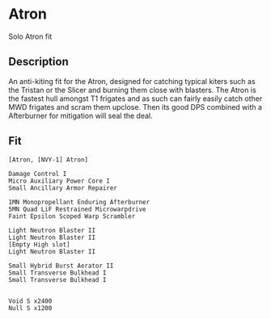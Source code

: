# Atron

Solo Atron fit


## Description

An anti-kiting fit for the Atron, designed for catching typical kiters such as the Tristan or the Slicer and burning them close with blasters. The Atron is the fastest hull amongst T1 frigates and as such can fairly easily catch other MWD frigates and scram them upclose. Then its good DPS combined with a Afterburner for mitigation will seal the deal.



## Fit

```
[Atron, [NVY-1] Atron]

Damage Control I
Micro Auxiliary Power Core I
Small Ancillary Armor Repairer

1MN Monopropellant Enduring Afterburner
5MN Quad LiF Restrained Microwarpdrive
Faint Epsilon Scoped Warp Scrambler

Light Neutron Blaster II
Light Neutron Blaster II
[Empty High slot]
Light Neutron Blaster II

Small Hybrid Burst Aerator II
Small Transverse Bulkhead I
Small Transverse Bulkhead I


Void S x2400
Null S x1200
```
